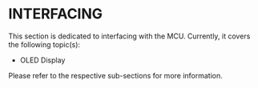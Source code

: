 # INTERFACING

This section is dedicated to interfacing with the MCU. Currently, it covers the following topic(s):

- OLED Display

Please refer to the respective sub-sections for more information.